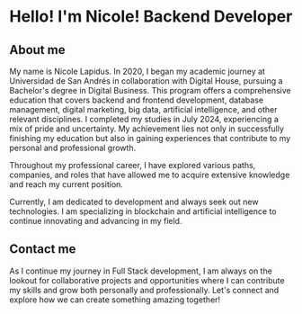 # Hello! I'm Nicole! Backend Developer

## About me
My name is Nicole Lapidus. In 2020, I began my academic journey at Universidad de San Andrés in collaboration with Digital House, pursuing a Bachelor's degree in Digital Business. This program offers a comprehensive education that covers backend and frontend development, database management, digital marketing, big data, artificial intelligence, and other relevant disciplines. I completed my studies in July 2024, experiencing a mix of pride and uncertainty. My achievement lies not only in successfully finishing my education but also in gaining experiences that contribute to my personal and professional growth.

Throughout my professional career, I have explored various paths, companies, and roles that have allowed me to acquire extensive knowledge and reach my current position.

Currently, I am dedicated to development and always seek out new technologies. I am specializing in blockchain and artificial intelligence to continue innovating and advancing in my field.

## Contact me
As I continue my journey in Full Stack development, I am always on the lookout for collaborative projects and opportunities where I can contribute my skills and grow both personally and professionally. Let's connect and explore how we can create something amazing together!